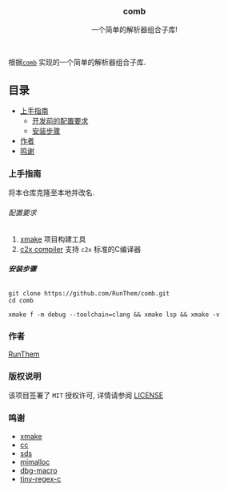 <p align="center">
<!--
  <a href="https://github.com/RunThem/comb/">
    <img src="images/logo.png" alt="Logo" width="80" height="80">
  </a>
-->

  <h3 align="center">comb</h3>
  <p align="center">一个简单的解析器组合子库!</p>
</p>
<br />

根据[`comb`](https://github.com/wbhart/comb) 实现的一个简单的解析器组合子库.
 
## 目录

- [上手指南](#上手指南)
  - [开发前的配置要求](#配置要求)
  - [安装步骤](#安装步骤)
- [作者](#作者)
- [鸣谢](#鸣谢)

### 上手指南

将本仓库克隆至本地并改名.

###### 配置要求

1. [xmake](https://github.com/xmake-io/xmake) 项目构建工具
2. [c2x compiler](https://zh.cppreference.com/w/c/23) 支持 `c2x` 标准的C编译器

###### **安装步骤**

```shell
git clone https://github.com/RunThem/comb.git
cd comb

xmake f -m debug --toolchain=clang && xmake lsp && xmake -v
```

### 作者

<a href="mailto:iccy.fun@outlook.com">RunThem</a>

### 版权说明

该项目签署了 `MIT` 授权许可, 详情请参阅 [LICENSE](https://github.com/RunThem/mpc/blob/master/LICENSE)

### 鸣谢

- [xmake](https://github.com/xmake-io/xmake)
- [cc](https://github.com/JacksonAllan/CC)
- [sds](https://github.com/antirez/sds)
- [mimalloc](https://github.com/microsoft/mimalloc)
- [dbg-macro](https://github.com/eerimoq/dbg-macro)
- [tiny-regex-c](https://github.com/kokke/tiny-regex-c)
